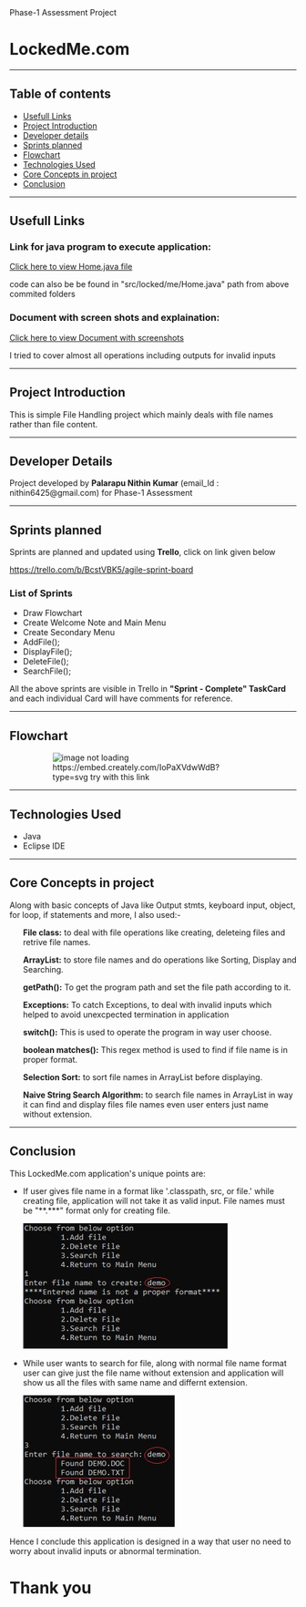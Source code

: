 <!DOCTYPE html>
<html lang="en">
<head>
    <meta charset="UTF-8">
    <meta http-equiv="X-UA-Compatible" content="IE=edge">
    <meta name="viewport" content="width=device-width, initial-scale=1.0">
    Phase-1 Assessment Project
</head>
<body>
    <h1>LockedMe.com</h1>
    <hr>
    <h2>Table of contents</h2> 
    <ul>
        <li><a href="#Links">Usefull Links</a></li>
        <li><a href="#Intro">Project Introduction</a></li>
        <li><a href="#DevDetails">Developer details</a></li>
        <li><a href="#Sprints">Sprints planned</a></li>
        <li><a href="#Flowchart">Flowchart</a></li>
        <li><a href="#TechUsed">Technologies Used</a></li>
        <li><a href="#CoreConcepts">Core Concepts in project</a></li>
        <li><a href="#Conclusion">Conclusion</a></li>
    </ul>
    <hr>
    <h2><a id="Links">Usefull Links</a></h2>
        <h3>Link for java program to execute application:</h3>
            <a href="https://github.com/NithinNetha/LockedMe/blob/master/src/locked/me/Home.java"> Click here to view Home.java file</a>
            <p>code can also be be found in "src/locked/me/Home.java" path from above commited folders</p>
        <h3>Document with screen shots and explaination:</h3>
            <a href="https://docs.google.com/document/d/15lCVm73rMM3oL6fB-4XV1uJR5QgzdLLYsclsdxtg608/edit?usp=sharing"> Click here to view Document with screenshots</a>
            <p>I tried to cover almost all operations including outputs for invalid inputs<p/>
    <hr>
    <h2><a id="Intro">Project Introduction</a></h2>
        <p>This is simple File Handling project which mainly deals with file names rather than file content.</p>
    <hr>
    <h2><a id="DevDetails">Developer Details</a></h2>
        <p>Project developed by <strong>Palarapu Nithin Kumar</strong> (email_Id : nithin6425@gmail.com) for Phase-1 Assessment</p>
    <hr>
    <h2><a id="Sprints">Sprints planned</a></h2>
        <p>Sprints are planned and updated using <strong>Trello</strong>, click on link given below </p>
        <a href="https://trello.com/b/BcstVBK5/agile-sprint-board" target="_blank">https://trello.com/b/BcstVBK5/agile-sprint-board</a>
        <h3>List of Sprints</h3>
        <ul>
            <li>Draw Flowchart</li>
            <li>Create Welcome Note and Main Menu</li>
            <li>Create Secondary Menu</li>
            <li>AddFile();</li>
            <li>DisplayFile();</li>
            <li>DeleteFile();</li>
            <li>SearchFile();</li>
        </ul>
    <p>All the above sprints are visible in Trello in <strong>"Sprint - Complete" TaskCard</strong> and each individual Card will have comments for reference.</p>
    <hr>
    <h2><a id="Flowchart">Flowchart</a></h2>
    <img style=" display: block; margin-left: auto;margin-right: auto; width: 70%;" src="https://embed.creately.com/IoPaXVdwWdB?type=svg" alt="image not loading https://embed.creately.com/IoPaXVdwWdB?type=svg try with this link">
    <hr>
    <h2><a id="TechUsed">Technologies Used</a></h2>
        <ul>
            <li>Java</li>
            <li>Eclipse IDE</li>
        </ul>
    <hr>
    <h2><a id="CoreConcepts">Core Concepts in project</a></h2>
    <p>Along  with basic concepts of Java like Output stmts, keyboard input, object, for loop, if statements and more, I also used:-</p>
    <ul style="list-style-type:none;">
            <li><p><strong>File class:</strong> to deal with file operations like creating, deleteing files and retrive file names.</p></li>
            <li><p><strong>ArrayList:</strong> to store file names and do operations like Sorting, Display and Searching.</p></li>
            <li><p><strong>getPath():</strong> To get the program path and set the file path according to it.</p></li>
            <li><p><strong>Exceptions:</strong> To catch Exceptions, to deal with invalid inputs which helped to avoid unexcpected termination in application</p></li>
            <li><p><strong>switch():</strong> This is used to operate the program in way user choose.</p></li>
            <li><p><strong>boolean matches():</strong> This regex method is used to find if file name is in proper format.</p></li>
            <li><p><strong>Selection Sort:</strong> to sort file names in ArrayList before displaying.</p></li>
            <li><p><strong>Naive String Search Algorithm:</strong> to search file names in ArrayList in way it can find and display files file names even user enters just name without extension.</p></li>
    </ul>
    <hr>
    <h2><a id="Conclusion">Conclusion</a></h2>
         <p>This LockedMe.com application's unique points are:</p>
        <ul>
            <li> <p>If user gives file name in a format like '.classpath, src, or file.' while creating file, application will not take it as valid input. File names must be "**.***" format only for creating file.</p>
            <img src="https://github.com/NithinNetha/assess1/blob/master/createError.jpg"></li> 
            <li><p> While user wants to search for file, along with normal file name format user can give just the file name without extension and application will show us all the files with same name and differnt extension.  </p>
            <img src="https://github.com/NithinNetha/assess1/blob/master/searchtwo.JPG"></li>
        </ul>
        <p>Hence I conclude this application is designed in a way that user no need to worry about invalid inputs or abnormal termination.</p>
    <h1>Thank you</h1>

       
</body>
</html>
